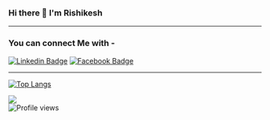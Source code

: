 ### Hi there 👋 I'm Rishikesh

<hr>

### You can connect Me with -

[![Linkedin Badge](https://img.shields.io/badge/RishikeshMane-blue?style=flat-square&logo=Linkedin&logoColor=white&link=https://www.linkedin.com/in/rishikesh-mane-620908186/)](https://www.linkedin.com/in/rishikesh-mane-620908186/)
[![Facebook Badge](https://img.shields.io/badge/rex.spec-3A549E?style=flat-square&logo=Facebook&logoColor=white&link=https://www.facebook.com/rex.spec/)](https://www.facebook.com/rex.spec/)

<hr>

[![Top Langs](https://github-readme-stats.vercel.app/api/top-langs/?username=RishikeshMane)](https://github.com/RishikeshMane/github-readme-stats)

[![](https://github-readme-stats.vercel.app/api?username=RishikeshMane&show_icons=true&theme=chartreuse-dark)](https://RishikeshMane/github-readme-stats)
<br>
![Profile views](https://gpvc.arturio.dev/RishikeshMane)
